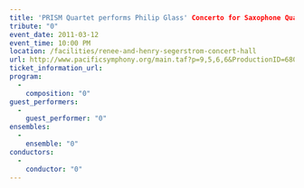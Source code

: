 ```yaml
---
title: 'PRISM Quartet performs Philip Glass' Concerto for Saxophone Quartet'
tribute: "0"
event_date: 2011-03-12
event_time: 10:00 PM
location: /facilities/renee-and-henry-segerstrom-concert-hall
url: http://www.pacificsymphony.org/main.taf?p=9,5,6,6&ProductionID=6800
ticket_information_url: 
program: 
  -
    composition: "0"
guest_performers: 
  -
    guest_performer: "0"
ensembles: 
  -
    ensemble: "0"
conductors: 
  -
    conductor: "0"
---
```

